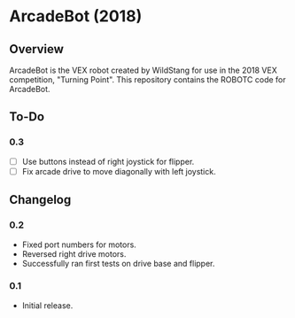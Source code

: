 # ArcadeBot (2018)
## Overview
ArcadeBot is the VEX robot created by WildStang for use in the 2018 VEX competition, "Turning Point". This repository contains the ROBOTC code for ArcadeBot.

## To-Do
### 0.3
* [ ] Use buttons instead of right joystick for flipper.
* [ ] Fix arcade drive to move diagonally with left joystick.

## Changelog
### 0.2
* Fixed port numbers for motors.
* Reversed right drive motors.
* Successfully ran first tests on drive base and flipper.

### 0.1
* Initial release.
